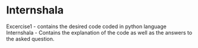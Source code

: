 # Internshala
Excercise1 - contains the desired code coded in python language
Internshala - Contains the explanation of the code as well as the answers to the asked question.
